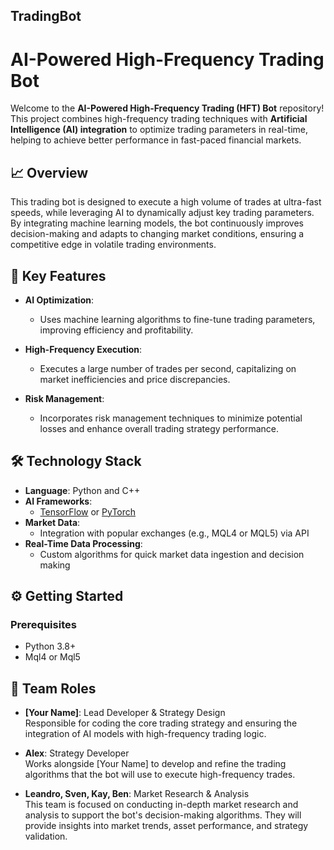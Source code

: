 ## TradingBot
# AI-Powered High-Frequency Trading Bot

Welcome to the **AI-Powered High-Frequency Trading (HFT) Bot** repository! This project combines high-frequency trading techniques with **Artificial Intelligence (AI) integration** to optimize trading parameters in real-time, helping to achieve better performance in fast-paced financial markets.

## 📈 Overview

This trading bot is designed to execute a high volume of trades at ultra-fast speeds, while leveraging AI to dynamically adjust key trading parameters. By integrating machine learning models, the bot continuously improves decision-making and adapts to changing market conditions, ensuring a competitive edge in volatile trading environments.

## 🚀 Key Features

- **AI Optimization**: 
  - Uses machine learning algorithms to fine-tune trading parameters, improving efficiency and profitability.
  
- **High-Frequency Execution**: 
  - Executes a large number of trades per second, capitalizing on market inefficiencies and price discrepancies.
  
- **Risk Management**: 
  - Incorporates risk management techniques to minimize potential losses and enhance overall trading strategy performance.

## 🛠️ Technology Stack

- **Language**: Python and C++
- **AI Frameworks**: 
  - [TensorFlow](https://www.tensorflow.org/) or [PyTorch](https://pytorch.org/)
- **Market Data**: 
  - Integration with popular exchanges (e.g., MQL4 or MQL5) via API
- **Real-Time Data Processing**: 
  - Custom algorithms for quick market data ingestion and decision making

## ⚙️ Getting Started

### Prerequisites

- Python 3.8+
- Mql4 or Mql5

## 🎯 Team Roles

- **[Your Name]**: Lead Developer & Strategy Design  
  Responsible for coding the core trading strategy and ensuring the integration of AI models with high-frequency trading logic.
  
- **Alex**: Strategy Developer  
  Works alongside [Your Name] to develop and refine the trading algorithms that the bot will use to execute high-frequency trades.

- **Leandro, Sven, Kay, Ben**: Market Research & Analysis  
  This team is focused on conducting in-depth market research and analysis to support the bot's decision-making algorithms. They will provide insights into market trends, asset performance, and strategy validation.
